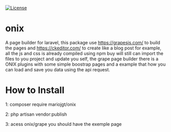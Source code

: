 <a href="https://packagist.org/packages/mariojgt/onix"><img src="https://img.shields.io/packagist/l/laravel/ui" alt="License"></a>


# onix
A page builder for laravel, this package use https://grapesjs.com/ to build the pages and https://ckeditor.com/ to create like a blog post for example, all the js and css is already compiled using npm buy will still can import the files to you project and update you self, the grape page builder there is a ONIX plugins with some simple boostrap pages and a example that how you can load and save you data using the api request.

# How to Install
1: composer require mariojgt/onix

2: php artisan vendor:publish

3: acess onix/grape you should have the exemple page
